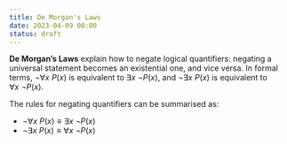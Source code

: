 ```yaml
---
title: De Morgan's Laws
date: 2023-04-09 00:00
status: draft
---
```


**De Morgan’s Laws** explain how to negate logical quantifiers: negating a universal statement becomes an existential one, and vice versa. In formal terms, $\neg \forall x \ P(x)$ is equivalent to $\exists x \ \neg P(x)$, and $\neg \exists x \ P(x)$ is equivalent to $\forall x \ \neg P(x)$.

 The rules for negating quantifiers can be summarised as:
* $\neg \forall x \ P(x) \equiv \exists x \ \neg P(x)$
* $\neg \exists x \ P(x) \equiv \forall x \ \neg P(x)$